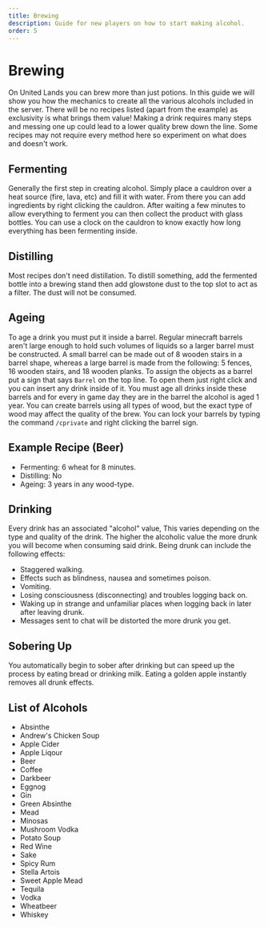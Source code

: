 ```yaml
---
title: Brewing
description: Guide for new players on how to start making alcohol.
order: 5
---
```

# Brewing
On United Lands you can brew more than just potions. In this guide we will show you how the mechanics to create all the various alcohols included in the server. There will be no recipes listed (apart from the example) as exclusivity is what brings them value! Making a drink requires many steps and messing one up could lead to a lower quality brew down the line. Some recipes may not require every method here so experiment on what does and doesn't work.

## Fermenting
Generally the first step in creating alcohol. Simply place a cauldron over a heat source (fire, lava, etc) and fill it with water. From there you can add ingredients by right clicking the cauldron. After waiting a few minutes to allow everything to ferment you can then collect the product with glass bottles. You can use a clock on the cauldron to know exactly how long everything has been fermenting inside.

## Distilling
Most recipes don't need distillation. To distill something, add the fermented bottle into a brewing stand then add glowstone dust to the top slot to act as a filter. The dust will not be consumed.

## Ageing
To age a drink you must put it inside a barrel. Regular minecraft barrels aren't large enough to hold such volumes of liquids so a larger barrel must be constructed. A small barrel can be made out of 8 wooden stairs in a barrel shape, whereas a large barrel is made from the following: 5 fences, 16 wooden stairs, and 18 wooden planks. To assign the objects as a barrel put a sign that says `Barrel` on the top line. To open them just right click and you can insert any drink inside of it. You must age all drinks inside these barrels and for every in game day they are in the barrel the alcohol is aged 1 year. You can create barrels using all types of wood, but the exact type of wood may affect the quality of the brew. You can lock your barrels by typing the command `/cprivate` and right clicking the barrel sign.

## Example Recipe (Beer)
- Fermenting: 6 wheat for 8 minutes.
- Distilling: No
- Ageing: 3 years in any wood-type.

## Drinking
Every drink has an associated "alcohol" value, This varies depending on the type and quality of the drink. The higher the alcoholic value the more drunk you will become when consuming said drink. Being drunk can include the following effects:

- Staggered walking.
- Effects such as blindness, nausea and sometimes poison.
- Vomiting.
- Losing consciousness (disconnecting) and troubles logging back on.
- Waking up in strange and unfamiliar places when logging back in later after leaving drunk.
- Messages sent to chat will be distorted the more drunk you get.

## Sobering Up
You automatically begin to sober after drinking but can speed up the process by eating bread or drinking milk. Eating a golden apple instantly removes all drunk effects.

## List of Alcohols
- Absinthe
- Andrew's Chicken Soup
- Apple Cider
- Apple Liqour
- Beer
- Coffee
- Darkbeer
- Eggnog
- Gin
- Green Absinthe
- Mead
- Minosas
- Mushroom Vodka
- Potato Soup
- Red Wine
- Sake
- Spicy Rum
- Stella Artois
- Sweet Apple Mead
- Tequila 
- Vodka
- Wheatbeer
- Whiskey
